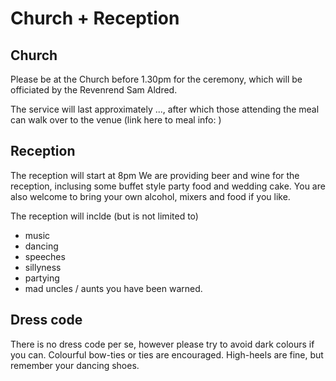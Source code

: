 # Church + Reception

## Church
Please be at the Church before 1.30pm for the ceremony, which will be officiated by the Revenrend Sam Aldred.

The service will last approximately ..., after which those attending the meal can walk over to the venue (link here to meal info: )


## Reception
The reception will start at 8pm
We are providing beer and wine for the reception, inclusing some buffet style party food and wedding cake. You are also welcome to bring your own alcohol, mixers and food if you like.

The reception will inclde (but is not limited to)
- music
- dancing
- speeches
- sillyness
- partying
- mad uncles / aunts
you have been warned.

## Dress code
There is no dress code per se, however please try to avoid dark colours if you can. Colourful bow-ties or ties are encouraged. High-heels are fine, but remember your dancing shoes.